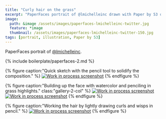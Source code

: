 ```yaml
---
title: "Curly hair on the grass"
excerpt: "PaperFaces portrait of @lmichelleinc drawn with Paper by 53 on an iPad."
image: 
  path: &image /assets/images/paperfaces-lmichelleinc-twitter.jpg 
  feature: *image
  thumbnail: /assets/images/paperfaces-lmichelleinc-twitter-150.jpg
tags: [portrait, illustration, Paper by 53]
---
```


PaperFaces portrait of [@lmichelleinc](https://twitter.com/lmichelleinc).

{% include boilerplate/paperfaces-2.md %}

{% figure caption:"Quick sketch with the pencil tool to solidify the composition." %}
[![Work in process screenshot](/assets/images/paperfaces-lmichelleinc-process-1-600.jpg)](/assets/images/paperfaces-lmichelleinc-process-1-lg.jpg)
{% endfigure %}

{% figure caption:"Building up the face with watercolor and penciling in grass highlights." class:"gallery-2-col" %}
[![Work in process screenshot](/assets/images/paperfaces-lmichelleinc-process-2-600.jpg)](/assets/images/paperfaces-lmichelleinc-process-2-lg.jpg)
[![Work in process screenshot](/assets/images/paperfaces-lmichelleinc-process-3-600.jpg)](/assets/images/paperfaces-lmichelleinc-process-3-lg.jpg)
{% endfigure %}

{% figure caption:"Working the hair by lightly drawing curls and wisps in pencil." %}
[![Work in process screenshot](/assets/images/paperfaces-lmichelleinc-process-4-600.jpg)](/assets/images/paperfaces-lmichelleinc-process-4-lg.jpg)
{% endfigure %}
